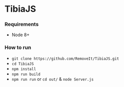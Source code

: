 # TibiaJS

### Requirements
* Node 8+

### How to run
* `git clone https://github.com/RemoveIt/TibiaJS.git`
* `cd TibiaJS`
* `npm install`
* `npm run build`
* `npm run run` or `cd out/` & `node Server.js`
